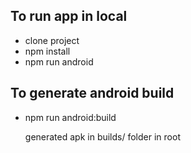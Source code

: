 ## To run app in local

- clone project
- npm install
- npm run android

## To generate android build
- npm run android:build
    
  generated apk in builds/ folder in root
